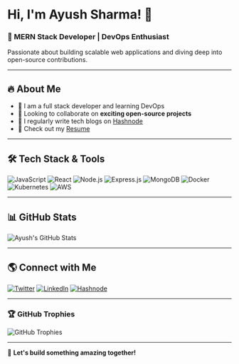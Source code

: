 # Hi, I'm Ayush Sharma! 👋

### 🚀 MERN Stack Developer | DevOps Enthusiast

Passionate about building scalable web applications and diving deep into open-source contributions.

---

## 🔥 About Me

- 🌱 I am a full stack developer and learning DevOps
- 👯 Looking to collaborate on **exciting open-source projects**
- 📝 I regularly write tech blogs on [Hashnode](https://meayush.hashnode.dev/)
- 📄 Check out my [Resume](https://drive.google.com/file/d/17D3O4e6D5frtZuqstH73iQk_JbG2hDMr/view?usp=sharing)

---

## 🛠 Tech Stack & Tools

![JavaScript](https://img.shields.io/badge/JavaScript-F7DF1E?style=for-the-badge&logo=javascript&logoColor=black)
![React](https://img.shields.io/badge/React-61DAFB?style=for-the-badge&logo=react&logoColor=black)
![Node.js](https://img.shields.io/badge/Node.js-339933?style=for-the-badge&logo=node-dot-js&logoColor=white)
![Express.js](https://img.shields.io/badge/Express.js-000000?style=for-the-badge&logo=express&logoColor=white)
![MongoDB](https://img.shields.io/badge/MongoDB-47A248?style=for-the-badge&logo=mongodb&logoColor=white)
![Docker](https://img.shields.io/badge/Docker-2496ED?style=for-the-badge&logo=docker&logoColor=white)
![Kubernetes](https://img.shields.io/badge/Kubernetes-326CE5?style=for-the-badge&logo=kubernetes&logoColor=white)
![AWS](https://img.shields.io/badge/AWS-FF9900?style=for-the-badge&logo=amazonaws&logoColor=white)

---

## 📊 GitHub Stats

![Ayush's GitHub Stats](https://github-readme-stats.vercel.app/api?username=meayushsharma&show_icons=true&theme=radical)

---

## 🌎 Connect with Me

[![Twitter](https://img.shields.io/badge/Twitter-1DA1F2?style=for-the-badge&logo=twitter&logoColor=white)](https://twitter.com/ayush_sharma60)
[![LinkedIn](https://img.shields.io/badge/LinkedIn-0077B5?style=for-the-badge&logo=linkedin&logoColor=white)](https://www.linkedin.com/in/ayush--sharma/)
[![Hashnode](https://img.shields.io/badge/Hashnode-2962FF?style=for-the-badge&logo=hashnode&logoColor=white)](https://hashnode.com/@meayush)

---

### 🏆 GitHub Trophies

![GitHub Trophies](https://github-profile-trophy.vercel.app/?username=meayushsharma&theme=darkhub)

---

🚀 **Let's build something amazing together!**
